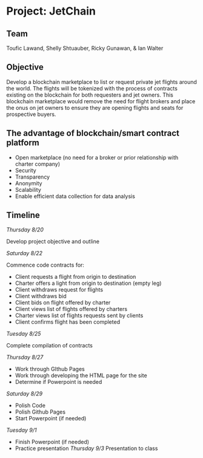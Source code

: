 # Project: JetChain

## Team

Toufic Lawand, Shelly Shtuauber, Ricky Gunawan, & Ian Walter

## Objective

Develop a blockchain marketplace to list or request private jet flights around the world. The flights will be tokenized with the process of contracts existing on the blockchain for both requesters and jet owners. This blockchain marketplace would remove the need for flight brokers and place the onus on jet owners to ensure they are opening flights and seats for prospective buyers.

## The advantage of blockchain/smart contract platform

- Open marketplace (no need for a broker or prior relationship with charter company)
- Security
- Transparency
- Anonymity
- Scalability
- Enable efficient data collection for data analysis

## Timeline

_Thursday 8/20_

Develop project objective and outline

_Saturday 8/22_

Commence code contracts for:
- Client requests a flight from origin to destination
- Charter offers a light from origin to destination (empty leg)
- Client withdraws request for flights
- Client withdraws bid
- Client bids on flight offered by charter
- Client views list of flights offered by charters
- Charter views list of flights requests sent by clients
- Client confirms flight has been completed

_Tuesday 8/25_

Complete compilation of contracts

_Thursday 8/27_

- Work through GIthub Pages
- Work through developing the HTML page for the site
- Determine if Powerpoint is needed

_Saturday 8/29_

- Polish Code
- Polish Github Pages
- Start Powerpoint (if needed)

_Tuesday 9/1_

- Finish Powerpoint (if needed)
- Practice presentation 
_Thursday 9/3_
Presentation to class
